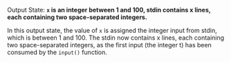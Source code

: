 Output State: **`x` is an integer between 1 and 100, stdin contains x lines, each containing two space-separated integers.**

In this output state, the value of `x` is assigned the integer input from stdin, which is between 1 and 100. The stdin now contains x lines, each containing two space-separated integers, as the first input (the integer t) has been consumed by the `input()` function.